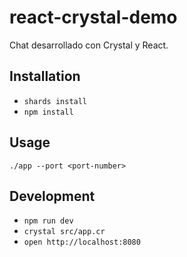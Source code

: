 # react-crystal-demo

Chat desarrollado con Crystal y React.

## Installation

* `shards install`
* `npm install`


## Usage

`./app --port <port-number>`

## Development

* `npm run dev`
* `crystal src/app.cr`
* `open http://localhost:8080`
